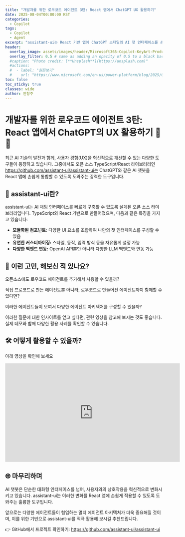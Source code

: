 ```yaml
---
title: "개발자를 위한 로우코드 에이전트 3탄: React 앱에서 ChatGPT UX 활용하기"
date: 2025-08-04T00:00:00 KST
categories:
  - Copilot
tags:
  - Copilot
  - Agent
excerpt: "assistant-ui는 React 기반 앱에 ChatGPT 스타일의 AI 챗 인터페이스를 손쉽게 통합할 수 있는 오픈 소스 라이브러리입니다. 로우코드 및 프로코드 에이전트를 함께 활용하여 다양한 에이전트 아키텍처를 구성할 수 있는 가능성을 제시합니다. 사용자 맞춤형 UX 구현을 위한 강력한 도구로, AI 챗봇의 미래형 인터페이스를 실현할 수 있습니다"
header:
  overlay_image: assets/images/header/Microsoft365-Copilot-KeyArt-Productivity-6K-01.png
  overlay_filter: 0.5 # same as adding an opacity of 0.5 to a black background
  #caption: "Photo credit: [**Unsplash**](https://unsplash.com)"
  #actions:
  #  - label: "원문보기"
  #    url: "https://www.microsoft.com/en-us/power-platform/blog/2025/07/21/agent-costs-controls/?msockid=3535fcba82d669720766ed1c8358686d"
toc: false
toc_sticky: true
classes: wide
author: 안창주
---
```


# 개발자를 위한 로우코드 에이전트 3탄: React 앱에서 ChatGPT의 UX 활용하기 💬🚀

최근 AI 기술의 발전과 함께, 사용자 경험(UX)을 혁신적으로 개선할 수 있는 다양한 도구들이 등장하고 있습니다. 그중에서도 오픈 소스 TypeScript/React 라이브러리인 https://github.com/assistant-ui/assistant-ui는 ChatGPT와 같은 AI 챗봇을 React 앱에 손쉽게 통합할 수 있도록 도와주는 강력한 도구입니다.

## 🧩 assistant-ui란?

assistant-ui는 AI 채팅 인터페이스를 빠르게 구축할 수 있도록 설계된 오픈 소스 라이브러리입니다. TypeScript와 React 기반으로 만들어졌으며, 다음과 같은 특징을 가지고 있습니다:

- **모듈화된 컴포넌트:** 다양한 UI 요소를 조합하여 나만의 챗 인터페이스를 구성할 수 있음
- **유연한 커스터마이징:** 스타일, 동작, 입력 방식 등을 자유롭게 설정 가능
- **다양한 백엔드 연동:** OpenAI API뿐만 아니라 다양한 LLM 백엔드와 연동 가능

## 🤔 이런 고민, 해보신 적 있나요?

오픈소스에도 로우코드 에이전트를 추가해서 사용할 수 있을까?

직접 프로코드로 만든 에이전트뿐 아니라, 로우코드로 만들어진 에이전트까지 함께할 수 있다면?

이러한 에이전트들이 모여서 다양한 에이전트 아키텍처를 구성할 수 있을까?

이러한 질문에 대한 인사이트를 얻고 싶다면, 관련 영상을 참고해 보시는 것도 좋습니다. 실제 데모와 함께 다양한 활용 사례를 확인할 수 있습니다.

## 🛠️ 어떻게 활용할 수 있을까?

아래 영상을 확인해 보세요

<iframe width="560" height="315" src="https://www.youtube.com/embed/y5QWVlIr28k?si=xUvJly_RAWckpXhq" title="YouTube video player" frameborder="0" allow="accelerometer; autoplay; clipboard-write; encrypted-media; gyroscope; picture-in-picture; web-share" referrerpolicy="strict-origin-when-cross-origin" allowfullscreen></iframe>

## 🌐 마무리하며

AI 챗봇은 단순한 대화형 인터페이스를 넘어, 사용자와의 상호작용을 혁신적으로 변화시키고 있습니다. assistant-ui는 이러한 변화를 React 앱에 손쉽게 적용할 수 있도록 도와주는 훌륭한 도구입니다.

앞으로는 다양한 에이전트들이 협업하는 멀티 에이전트 아키텍처가 더욱 중요해질 것이며, 이를 위한 기반으로 assistant-ui를 적극 활용해 보시길 추천드립니다.

👉 GitHub에서 프로젝트 확인하기: https://github.com/assistant-ui/assistant-ui


